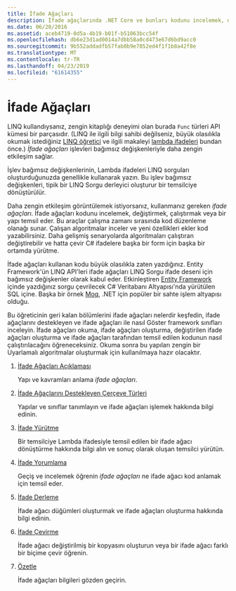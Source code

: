 ```yaml
---
title: İfade Ağaçları
description: İfade ağaçlarında .NET Core ve bunları kodunu incelemek, değiştirmek, çalıştırmak ve yapıları olarak temsil etmek üzere kullanma hakkında bilgi edinin.
ms.date: 06/20/2016
ms.assetid: aceb4719-0d5a-4b19-b01f-b51063bcc54f
ms.openlocfilehash: db6e23d1ad0014a7dbb58a0cd473e67d6bd9acc0
ms.sourcegitcommit: 9b552addadfb57fab0b9e7852ed4f1f1b8a42f8e
ms.translationtype: MT
ms.contentlocale: tr-TR
ms.lasthandoff: 04/23/2019
ms.locfileid: "61614355"
---
```

# <a name="expression-trees"></a>İfade Ağaçları

LINQ kullandıysanız, zengin kitaplığı deneyimi olan burada `Func` türleri API kümesi bir parçasıdır. (LINQ ile ilgili bilgi sahibi değilseniz, büyük olasılıkla okumak istediğiniz [LINQ öğretici](linq/index.md) ve ilgili makaleyi [lambda ifadeleri](./programming-guide/statements-expressions-operators/lambda-expressions.md) bundan önce.) *İfade ağaçları* işlevleri bağımsız değişkenleriyle daha zengin etkileşim sağlar.

İşlev bağımsız değişkenlerinin, Lambda ifadeleri LINQ sorguları oluşturduğunuzda genellikle kullanarak yazın. Bu işlev bağımsız değişkenleri, tipik bir LINQ Sorgu derleyici oluşturur bir temsilciye dönüştürülür. 

Daha zengin etkileşim görüntülemek istiyorsanız, kullanmanız gereken *ifade ağaçları*.
İfade ağaçları kodunu incelemek, değiştirmek, çalıştırmak veya bir yapı temsil eder. Bu araçlar çalışma zamanı sırasında kod düzenleme olanağı sunar. Çalışan algoritmalar inceler ve yeni özellikleri ekler kod yazabilirsiniz. Daha gelişmiş senaryolarda algoritmaları çalıştıran değiştirebilir ve hatta çevir C# ifadelere başka bir form için başka bir ortamda yürütme.

İfade ağaçları kullanan kodu büyük olasılıkla zaten yazdığınız. Entity Framework'ün LINQ API'leri ifade ağaçları LINQ Sorgu ifade deseni için bağımsız değişkenler olarak kabul eder.
Etkinleştiren [Entity Framework](/ef/) içinde yazdığınız sorgu çevrilecek C# Veritabanı Altyapısı'nda yürütülen SQL içine. Başka bir örnek [Moq](https://github.com/Moq/moq), .NET için popüler bir sahte işlem altyapısı olduğu.

Bu öğreticinin geri kalan bölümlerini ifade ağaçları nelerdir keşfedin, ifade ağaçlarını destekleyen ve ifade ağaçları ile nasıl Göster framework sınıfları inceleyin. İfade ağaçları okuma, ifade ağaçları oluşturma, değiştirilen ifade ağaçları oluşturma ve ifade ağaçları tarafından temsil edilen kodunun nasıl çalıştırılacağını öğreneceksiniz. Okuma sonra bu yapıları zengin bir Uyarlamalı algoritmalar oluşturmak için kullanılmaya hazır olacaktır.

1. [İfade Ağaçları Açıklaması](expression-trees-explained.md)

    Yapı ve kavramları anlama *ifade ağaçları*.
    
2. [İfade Ağaçlarını Destekleyen Çerçeve Türleri](expression-classes.md)
    
    Yapılar ve sınıflar tanımlayın ve ifade ağaçları işlemek hakkında bilgi edinin.
    
3. [İfade Yürütme](expression-trees-execution.md)

    Bir temsilciye Lambda ifadesiyle temsil edilen bir ifade ağacı dönüştürme hakkında bilgi alın ve sonuç olarak oluşan temsilci yürütün.

4. [İfade Yorumlama](expression-trees-interpreting.md)

    Geçiş ve incelemek öğrenin *ifade ağaçları* ne ifade ağacı kod anlamak için temsil eder.

5. [İfade Derleme](expression-trees-building.md)

    İfade ağacı düğümleri oluşturmak ve ifade ağaçları oluşturma hakkında bilgi edinin.

6. [İfade Çevirme](expression-trees-translating.md)

    İfade ağacı değiştirilmiş bir kopyasını oluşturun veya bir ifade ağacı farklı bir biçime çevir öğrenin.

7. [Özetle](expression-trees-summary.md)

    İfade ağaçları bilgileri gözden geçirin.
